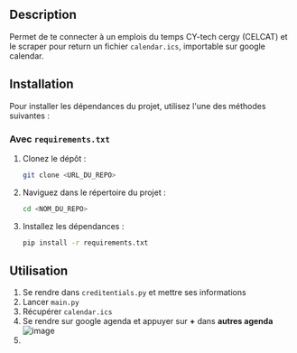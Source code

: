 ## Description
Permet de te connecter à un emplois du temps CY-tech cergy (CELCAT) et le scraper pour return un fichier `calendar.ics`, importable sur google calendar.

## Installation

Pour installer les dépendances du projet, utilisez l'une des méthodes suivantes :

### Avec `requirements.txt`

1. Clonez le dépôt :
    ```sh
    git clone <URL_DU_REPO>
    ```
2. Naviguez dans le répertoire du projet :
    ```sh
    cd <NOM_DU_REPO>
    ```
3. Installez les dépendances :
    ```sh
    pip install -r requirements.txt
    ```
## Utilisation
1. Se rendre dans `creditentials.py` et mettre ses informations
2. Lancer `main.py`
3. Récupérer `calendar.ics`
4. Se rendre sur google agenda et appuyer sur **+** dans **autres agenda**
![image](https://github.com/Jouueur/Celcat-to-calendar/assets/95230708/efa529ea-cdbd-4b38-86d5-c5107215a366)
5. 



